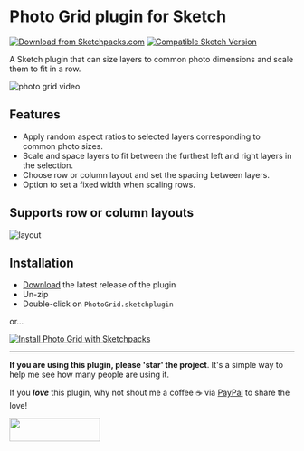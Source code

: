 # Photo Grid plugin for Sketch
[![Download from Sketchpacks.com](https://badges.sketchpacks.com/plugins/com.gilesperry.photo-grid/version.svg)](https://api.sketchpacks.com/v1/plugins/com.gilesperry.photo-grid/download) [![Compatible Sketch Version](https://badges.sketchpacks.com/plugins/com.gilesperry.photo-grid/compatibility.svg)](https://sketchpacks.com/perrysmotors/photo-grid)

A Sketch plugin that can size layers to common photo dimensions and scale them to fit in a row.

![photo grid video](https://user-images.githubusercontent.com/12557727/39623844-e1a84eb4-4f8e-11e8-850f-2bfb0476f35d.gif)

## Features
- Apply random aspect ratios to selected layers corresponding to common photo sizes.
- Scale and space layers to fit between the furthest left and right layers in the selection.
- Choose row or column layout and set the spacing between layers.
- Option to set a fixed width when scaling rows.

## Supports row or column layouts

![layout](https://user-images.githubusercontent.com/12557727/39624616-dd46651a-4f91-11e8-8a00-d89f29f55fcd.png)

## Installation

* [Download](../../releases/latest/download/PhotoGrid.sketchplugin.zip) the latest release of the plugin
* Un-zip
* Double-click on `PhotoGrid.sketchplugin`

or...

[![Install Photo Grid with Sketchpacks](http://sketchpacks-com.s3.amazonaws.com/assets/badges/sketchpacks-badge-install.png "Install Photo Grid with Sketchpacks")](https://sketchpacks.com/perrysmotors/photo-grid/install)

---

**If you are using this plugin, please 'star' the project**. It's a simple way to help me see how many people are using it.

If you ***love*** this plugin, why not shout me a coffee ☕️ via [PayPal](https://www.paypal.me/perrysmotors/2) to share the love!

<a href="https://www.paypal.me/perrysmotors/2">
  <img width="160" height="41" src="https://user-images.githubusercontent.com/12557727/39295119-7e115bca-4935-11e8-9fe9-802d667ac22c.png" >
</a>

